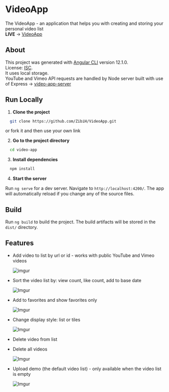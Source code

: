 # VideoApp
The VideoApp - an application that helps you with creating and storing your personal video list  
**LIVE** -> [VideoApp](https://zibih.github.io/VideoApp/#/)


## About
This project was generated with [Angular CLI](https://github.com/angular/angular-cli) version 12.1.0.  
License: [ISC](https://choosealicense.com/licenses/isc/).  
It uses local storage.  
YouTube and Vimeo API requests are handled by Node server built with use of Express -> [video-app-server](https://github.com/ZibiH/video-app-server) 

## Run Locally
1) **Clone the project**

```bash
  git clone https://github.com/ZibiH/VideoApp.git
```

or fork it and then use your own link

2) **Go to the project directory**

```bash
  cd video-app
```

3) **Install dependencies**

```bash
  npm install
```

4) **Start the server**

Run `ng serve` for a dev server. Navigate to `http://localhost:4200/`.
The app will automatically reload if you change any of the source files.

## Build
Run `ng build` to build the project. The build artifacts will be stored in the `dist/` directory.

## Features
- Add video to list by url or id - works with public YouTube and Vimeo videos

  ![imgur](https://i.imgur.com/v4DXy2s.png)

- Sort the video list by: view count, like count, add to base date

  ![Imgur](https://i.imgur.com/EAojpoU.png)

- Add to favorites and show favorites only

  ![Imgur](https://i.imgur.com/nkk29jk.png)

- Change display style: list or tiles

  ![Imgur](https://i.imgur.com/dZQ4aVe.png)

- Delete video from list
- Delete all videos

  ![Imgur](https://i.imgur.com/ENh1dkE.png)

- Upload demo (the default video list) - only available when the video list is empty

  ![Imgur](https://i.imgur.com/xW4C4hI.png)
